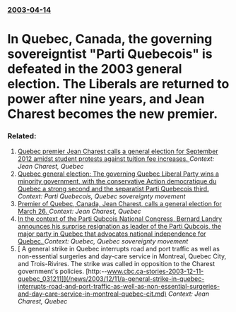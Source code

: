 ### [2003-04-14](/news/2003/04/14/index.md)

#  In Quebec, Canada, the governing sovereigntist "Parti Quebecois" is defeated in the 2003 general election. The Liberals are returned to power after nine years, and Jean Charest becomes the new premier.




### Related:

1. [Quebec premier Jean Charest calls a general election for September 2012 amidst student protests against tuition fee increases. ](/news/2012/08/2/quebec-premier-jean-charest-calls-a-general-election-for-september-2012-amidst-student-protests-against-tuition-fee-increases.md) _Context: Jean Charest, Quebec_
2. [ Quebec general election: The governing Quebec Liberal Party wins a minority government, with the conservative Action democratique du Quebec a strong second and the separatist Parti Quebecois third. ](/news/2007/03/26/quebec-general-election-the-governing-quebec-liberal-party-wins-a-minority-government-with-the-conservative-action-da-c-mocratique-du-qua-c-b.md) _Context: Parti Quebecois, Quebec sovereignty movement_
3. [ Premier of Quebec, Canada, Jean Charest, calls a general election for March 26. ](/news/2007/02/21/premier-of-quebec-canada-jean-charest-calls-a-general-election-for-march-26.md) _Context: Jean Charest, Quebec_
4. [ In the context of the Parti Qubcois National Congress, Bernard Landry announces his surprise resignation as leader of the Parti Qubcois, the major party in Quebec that advocates national independence for Quebec. ](/news/2005/06/4/in-the-context-of-the-parti-quebecois-national-congress-bernard-landry-announces-his-surprise-resignation-as-leader-of-the-parti-quebecois.md) _Context: Quebec, Quebec sovereignty movement_
5. [ A general strike in Quebec interrupts road and port traffic as well as non-essential surgeries and day-care service in Montreal, Quebec City, and Trois-Rivires. The strike was called in opposition to the Charest government's policies. [http:--www.cbc.ca-stories-2003-12-11-quebec_031211]](/news/2003/12/11/a-general-strike-in-quebec-interrupts-road-and-port-traffic-as-well-as-non-essential-surgeries-and-day-care-service-in-montreal-quebec-cit.md) _Context: Jean Charest, Quebec_
